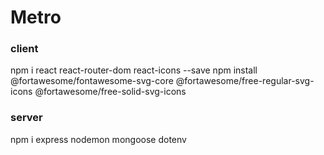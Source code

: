 # Metro

### client
npm i react react-router-dom react-icons --save
npm install @fortawesome/fontawesome-svg-core @fortawesome/free-regular-svg-icons @fortawesome/free-solid-svg-icons

### server
npm i express nodemon mongoose dotenv